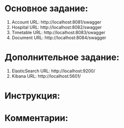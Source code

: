 # Основное задание:
1. Account URL: http://localhost:8081/swagger
2. Hospital URL: http://localhost:8082/swagger
3. Timetable URL: http://localhost:8083/swagger
4. Document URL: http://localhost:8084/swagger

# Дополнительное задание:
1. ElasticSearch URL: http://localhost:9200/
2. Kibana URL: http://localhost:5601/

# Инструкция:

# Комментарии: